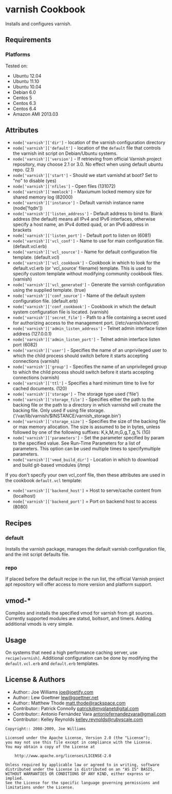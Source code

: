 varnish Cookbook
================
Installs and configures varnish.


Requirements
------------
### Platforms

Tested on:

* Ubuntu 12.04
* Ubuntu 11.10
* Ubuntu 10.04
* Debian 6.0
* Centos 5
* Centos 6.3
* Centos 6.4
* Amazon AMI 2013.03

Attributes
----------
* `node['varnish']['dir']` - location of the varnish configuration
  directory
* `node['varnish']['default']` - location of the `default` file that
  controls the varnish init script on Debian/Ubuntu systems.
* `node['varnish']['version']` - If retrieving from official Varnish project
  repository, may choose 2.1 or 3.0. No effect when using default ubuntu repo. (2.1)
* `node['varnish']['start']` - Should we start varnishd at boot?  Set to "no" to disable (yes)
* `node['varnish']['nfiles']` -  Open files (131072)
* `node['varnish']['memlock']` -  Maxiumum locked memory size for shared memory log (82000)
* `node['varnish']['instance']` - Default varnish instance name (node['fqdn'])
* `node['varnish']['listen_address']` -  Default address to bind to. Blank address (the default) means all IPv4 and IPv6 interfaces, otherwise specify a host name, an IPv4 dotted quad, or an IPv6 address in brackets
* `node['varnish']['listen_port']` - Default port to listen on (6081)
* `node['varnish']['vcl_conf']` - Name to use for main configuration file. (default.vcl.erb)
* `node['varnish']['vcl_source']` - Name for default configuration file template. (default.vcl)
* `node['varnish']['vcl_cookbook']` - Cookbook in which to look for the default.vcl.erb (or 'vcl_source' filename) template. This is used to specify custom template without modifying community cookbook files. (varnish)
* `node['varnish']['vcl_generated']` - Generate the varnish configuration using the supplied template. (true)
* `node['varnish']['conf_source']` - Name of the default system configuration file. (default.erb)
* `node['varnish']['conf_cookbook']` - Cookbook in which the default system configuration file is located. (varnish)
* `node['varnish']['secret_file']` - Path to a file containing a secret used for authorizing access to the management port. (/etc/varnish/secret)
* `node['varnish']['admin_listen_address']` - Telnet admin interface listen address (127.0.0.1)
* `node['varnish']['admin_listen_port']` - Telnet admin interface listen port (6082)
* `node['varnish']['user']` - Specifies the name of an unprivileged user to which the child process should switch before it starts  accepting  connections (varnish)
* `node['varnish']['group']` - Specifies  the name of an unprivileged group to which the child process should switch before it starts accepting connections (varnish)
* `node['varnish']['ttl']` - Specifies  a hard minimum time to live for cached documents. (120)
* `node['varnish']['storage']` - The storage type used ('file')
* `node['varnish']['storage_file']` -  Specifies either the path to the backing file or the path to a directory in which varnishd will create the backing file. Only used if using file storage. ('/var/lib/varnish/$INSTANCE/varnish_storage.bin')
* `node['varnish']['storage_size']` -  Specifies the size of the backing file or max memory allocation.  The size is assumed to be in bytes, unless followed by one of the following suffixes: K,k,M,m,G,g,T,g,% (1G)
* `node['varnish']['parameters']` - Set the parameter specified by param to the specified value. See Run-Time Parameters for a list of parameters. This option can be used multiple times to specifymultiple parameters.
* `node['varnish']['vmod_build_dir']` - Location in which to download and build git-based vmodules (/tmp)

If you don't specify your own vcl_conf file, then these attributes are used in the cookbook `default.vcl` template:

* `node['varnish']['backend_host']` = Host to serve/cache content from (localhost)
* `node['varnish']['backend_port']` = Port on backend host to access (8080)


Recipes
-------
### default
Installs the varnish package, manages the default varnish configuration file, and the init script defaults file.

### repo
If placed before the default recipe in the run list, the official Varnish project apt repository will offer access to more version and platform support.


vmod-*
------------

Compiles and installs the specified vmod for varnish from git sources.
Currently supported modules are statsd, boltsort, and timers.
Adding additional vmods is very simple.

Usage
-----
On systems that need a high performance caching server, use `recipe[varnish]`. Additional configuration can be done by modifying the `default.vcl.erb` and `default.erb` templates.


License & Authors
-----------------
- Author:: Joe Williams <joe@joetify.com>
- Author:: Lew Goettner <lew@goettner.net>
- Author:: Matthew Thode <matt.thode@rackspace.com>
- Contributor:: Patrick Connolly <patrick@myplanetdigital.com>
- Contributor:: Antonio Fernández Vara <antoniofernandezvara@gmail.com>
- Contributor:: Kelley Reynolds <kelley.reynolds@rubyscale.com>

```text
Copyright:: 2008-2009, Joe Williams

Licensed under the Apache License, Version 2.0 (the "License");
you may not use this file except in compliance with the License.
You may obtain a copy of the License at

    http://www.apache.org/licenses/LICENSE-2.0

Unless required by applicable law or agreed to in writing, software
distributed under the License is distributed on an "AS IS" BASIS,
WITHOUT WARRANTIES OR CONDITIONS OF ANY KIND, either express or implied.
See the License for the specific language governing permissions and
limitations under the License.
```
